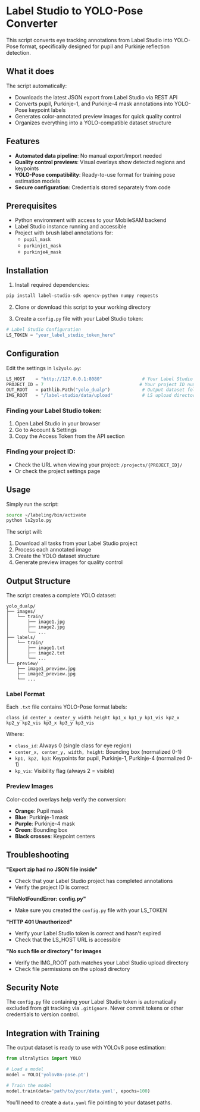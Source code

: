 # Label Studio to YOLO-Pose Converter

This script converts eye tracking annotations from Label Studio into YOLO-Pose format, specifically designed for pupil and Purkinje reflection detection.

## What it does

The script automatically:
- Downloads the latest JSON export from Label Studio via REST API
- Converts pupil, Purkinje-1, and Purkinje-4 mask annotations into YOLO-Pose keypoint labels
- Generates color-annotated preview images for quick quality control
- Organizes everything into a YOLO-compatible dataset structure

## Features

- **Automated data pipeline**: No manual export/import needed
- **Quality control previews**: Visual overlays show detected regions and keypoints
- **YOLO-Pose compatibility**: Ready-to-use format for training pose estimation models
- **Secure configuration**: Credentials stored separately from code

## Prerequisites

- Python environment with access to your MobileSAM backend
- Label Studio instance running and accessible
- Project with brush label annotations for:
  - `pupil_mask`
  - `purkinje1_mask` 
  - `purkinje4_mask`

## Installation

1. Install required dependencies:
```bash
pip install label-studio-sdk opencv-python numpy requests
```

2. Clone or download this script to your working directory

3. Create a `config.py` file with your Label Studio token:
```python
# Label Studio Configuration
LS_TOKEN = "your_label_studio_token_here"
```

## Configuration

Edit the settings in `ls2yolo.py`:

```python
LS_HOST    = "http://127.0.0.1:8080"               # Your Label Studio URL
PROJECT_ID = 7                                    # Your project ID number
OUT_ROOT   = pathlib.Path("yolo_dualp")            # Output dataset folder
IMG_ROOT   = "/label-studio/data/upload"           # LS upload directory path
```

### Finding your Label Studio token:
1. Open Label Studio in your browser
2. Go to Account & Settings
3. Copy the Access Token from the API section

### Finding your project ID:
- Check the URL when viewing your project: `/projects/{PROJECT_ID}/`
- Or check the project settings page

## Usage

Simply run the script:

```bash
source ~/labeling/bin/activate
python ls2yolo.py
```

The script will:
1. Download all tasks from your Label Studio project
2. Process each annotated image
3. Create the YOLO dataset structure
4. Generate preview images for quality control

## Output Structure

The script creates a complete YOLO dataset:

```
yolo_dualp/
├── images/
│   └── train/
│       ├── image1.jpg
│       ├── image2.jpg
│       └── ...
├── labels/
│   └── train/
│       ├── image1.txt
│       ├── image2.txt
│       └── ...
└── preview/
    ├── image1_preview.jpg
    ├── image2_preview.jpg
    └── ...
```

### Label Format

Each `.txt` file contains YOLO-Pose format labels:
```
class_id center_x center_y width height kp1_x kp1_y kp1_vis kp2_x kp2_y kp2_vis kp3_x kp3_y kp3_vis
```

Where:
- `class_id`: Always 0 (single class for eye region)
- `center_x, center_y, width, height`: Bounding box (normalized 0-1)
- `kp1, kp2, kp3`: Keypoints for pupil, Purkinje-1, Purkinje-4 (normalized 0-1)
- `kp_vis`: Visibility flag (always 2 = visible)

### Preview Images

Color-coded overlays help verify the conversion:
- **Orange**: Pupil mask
- **Blue**: Purkinje-1 mask  
- **Purple**: Purkinje-4 mask
- **Green**: Bounding box
- **Black crosses**: Keypoint centers

## Troubleshooting

**"Export zip had no JSON file inside"**
- Check that your Label Studio project has completed annotations
- Verify the project ID is correct

**"FileNotFoundError: config.py"**
- Make sure you created the `config.py` file with your LS_TOKEN

**"HTTP 401 Unauthorized"**
- Verify your Label Studio token is correct and hasn't expired
- Check that the LS_HOST URL is accessible

**"No such file or directory" for images**
- Verify the IMG_ROOT path matches your Label Studio upload directory
- Check file permissions on the upload directory

## Security Note

The `config.py` file containing your Label Studio token is automatically excluded from git tracking via `.gitignore`. Never commit tokens or other credentials to version control.

## Integration with Training

The output dataset is ready to use with YOLOv8 pose estimation:

```python
from ultralytics import YOLO

# Load a model
model = YOLO('yolov8n-pose.pt')

# Train the model
model.train(data='path/to/your/data.yaml', epochs=100)
```

You'll need to create a `data.yaml` file pointing to your dataset paths. 